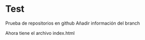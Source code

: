 # Test
Prueba de repositorios en github
Añadir información del branch

Ahora tiene el archivo index.html

